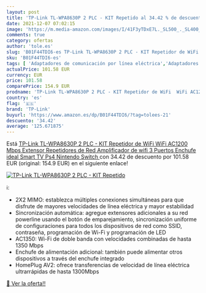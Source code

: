 ```yaml
---
layout: post
title: 'TP-Link TL-WPA8630P 2 PLC - KIT Repetido al 34.42 % de descuento'
date: 2021-12-07 07:02:15
image: 'https://m.media-amazon.com/images/I/41F3yTDxE7L._SL500_._SL400_.jpg'
comments: true
category: ofertas
author: 'tole.es'
slug: 'B01F44TDI6-es TP-Link TL-WPA8630P 2 PLC - KIT Repetidor de WiFi WiFi...'
sku: 'B01F44TDI6-es'
tags: [ 'Adaptadores de comunicación por línea eléctrica','Adaptadores de red','Dispositivos de red','Informática','smart','tp-link','tv', ]
actualPrice: 101.58 EUR
currency: EUR
price: 101.58
comparePrice: 154.9 EUR
prodname: 'TP-Link TL-WPA8630P 2 PLC - KIT Repetidor de WiFi  WiFi AC1200 Mbps  Extensor  Repetidores de Red  Amplificador de wifi  3 Puertos  Enchufe  ideal Smart TV  Ps4  Nintendo Switch '
country: 'es'
flag: '🇪🇸'
brand: 'TP-Link'
buyurl: 'https://www.amazon.es/dp/B01F44TDI6/?tag=tolees-21'
descuento: '34.42'
average: '125.671875'
---
```


Está [TP-Link TL-WPA8630P 2 PLC - KIT Repetidor de WiFi  WiFi AC1200 Mbps  Extensor  Repetidores de Red  Amplificador de wifi  3 Puertos  Enchufe  ideal Smart TV  Ps4  Nintendo Switch ](https://www.amazon.es/dp/B01F44TDI6/?tag=tolees-21) con 34.42 de descuento por 101.58 EUR (original: 154.9 EUR) en el siguiente enlace!

[![TP-Link TL-WPA8630P 2 PLC - KIT Repetido](https://m.media-amazon.com/images/I/41F3yTDxE7L._SL500_._SL400_.jpg)](https://www.amazon.es/dp/B01F44TDI6/?tag=tolees-21)

ℹ️:

- 2X2 MIMO: establezca múltiples conexiones simultáneas para que disfrute de mayores velocidades de línea eléctrica y mayor estabilidad
- Sincronización automática: agregue extensores adicionales a su red powerline usando el botón de emparejamiento, sincronización uniforme de configuraciones para todos los dispositivos de red como SSID, contraseña, programación de Wi-Fi y programación de LED
- AC1350: Wi-Fi de doble banda con velocidades combinadas de hasta 1350 Mbps
- Enchufe de alimentación adicional: también puede alimentar otros dispositivos a través del enchufe integrado
- HomePlug AV2: ofrece transferencias de velocidad de línea eléctrica ultrarrápidas de hasta 1300Mbps

[🛒 Ver la oferta!!](https://www.amazon.es/dp/B01F44TDI6/?tag=tolees-21)
